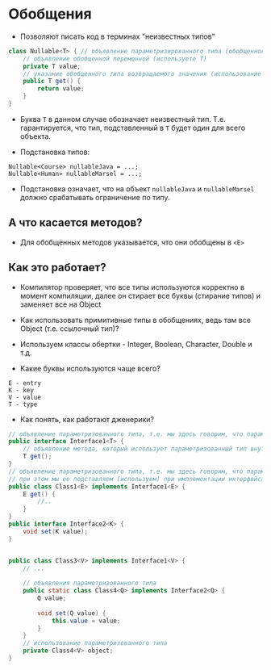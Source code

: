 # Обобщения

* Позволяют писать код в терминах "неизвестных типов"

```java
class Nullable<T> { // объявление параметризированного типа (обобщенного типа, дженерика)
    // объявление обобщенной переменной (используете T)
    private T value; 
    // указание обобщенного типа возвращаемого значения (использование T)
    public T get() {
        return value;
    }
}
```

* Буква `T` в данном случае обозначает неизвестный тип. Т.е. гарантируется, что тип, подставленный в `T`
будет один для всего объекта.

* Подстановка типов:

```
Nullable<Course> nullableJava = ...;
Nullable<Human> nullableMarsel = ...;
```

* Подстановка означает, что на объект `nullableJava` и `nullableMarsel` должно срабатывать ограничение по типу.

## А что касается методов?

* Для обобщенных методов указывается, что они обобщены в `<E>`

## Как это работает?

* Компилятор проверяет, что все типы используются корректно в момент компиляции, далее он стирает все буквы
(стирание типов) и заменяет все на Object

* Как использовать примитивные типы в обобщениях, ведь там все Object (т.е. ссылочный тип)?

* Используем классы обертки - Integer, Boolean, Character, Double и т.д.

* Какие буквы используются чаще всего?

```
E - entry
K - key
V - value
T - type
```

* Как понять, как работают дженерики?

```java
// объявление параметризованного типа, т.е. мы здесь говорим, что параметр интерфейса Interface1 это буква T
public interface Interface1<T> {
    // объявление метода, который использует параметризованный тип внутри интерфейса Interface1, следовательно это буква T та же самая что и у Interface1
    T get();
}
// объявление параметризованного типа, т.е. мы здесь говорим, что параметр класса Class1 это буква E, 
// при этом мы ее подставляем (используем) при имплементации интерфейса Interface1 и подставляем в букву T букву E
public class Class1<E> implements Interface1<E> {
    E get() {
        //..
    }
}
public interface Interface2<K> {
    void set(K value);
}


public class Class3<V> implements Interface1<V> {
    // ...
    
    // объявления параметризованного типа
    public static class Class4<Q> implements Interface2<Q> {
        Q value;
        
        void set(Q value) {
            this.value = value;
        }   
    }
    // использование параметризованного типа
    private Class4<V> object;
}
```